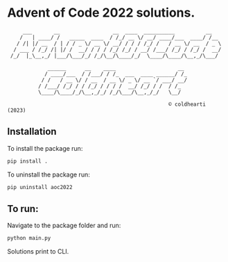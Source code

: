 
# Advent of Code 2022 solutions.
~~~
     ___       __                 __  ____  __________          __
    /   | ____/ /   _____  ____  / /_/ __ \/ __/ ____/___  ____/ /__
   / /| |/ __  / | / / _ \/ __ \/ __/ / / / /_/ /   / __ \/ __  / _ \
  / ___ / /_/ /| |/ /  __/ / / / /_/ /_/ / __/ /___/ /_/ / /_/ /  __/
 /_/  |_\__,_/ |___/\___/_/ /_/\__/\____/_/  \____/\____/\__,_/\___/

             ______      __    ____                    __
            / ____/___  / /___/ / /_  ___  ____ ______/ /_
           / /   / __ \/ / __  / __ \/ _ \/ __ `/ ___/ __/
          / /___/ /_/ / / /_/ / / / /  __/ /_/ / /  / /_
          \____/\____/_/\__,_/_/ /_/\___/\__,_/_/   \__/

                                                    © coldhearti (2023)
~~~
## Installation
To install the package run:
~~~bash
pip install .
~~~

To uninstall the package run:
~~~bash
pip uninstall aoc2022
~~~

## To run:
Navigate to the package folder and run:
~~~bash
python main.py
~~~
Solutions print to CLI.